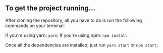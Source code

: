 ## To get the project running...

After cloning the repository, all you have to do is run the following commands on your terminal:

If you're using yarn: `yarn`;
If you're using npm: `npm install`.

Once all the dependencies are installed, just run `yarn start` or `npm start`;

